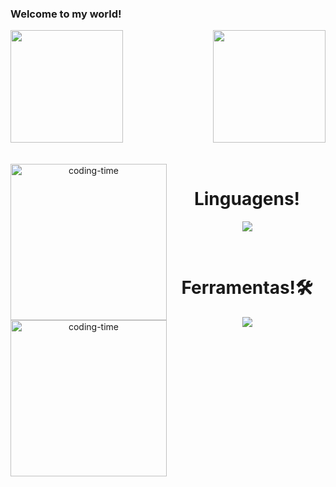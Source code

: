### Welcome to my world!
<div>
  
  <img  height="180em" src="https://github-readme-stats.vercel.app/api?username=oKevinRaupp&show_icons=true&theme=tokyonight&include_all_commits=true&count_private=true"/>
  <img align="right" height="180em" src="https://github-readme-stats.vercel.app/api/top-langs/?username=oKevinRaupp&layout=compact&langs_count=16&theme=tokyonight"/>
</div>
<br>

<div  align="center"> 
  <div style="display: inline_block"><br>
    <img align="left" height="250" alt="coding-time" src="code.gif">
    <h1 align="center">Linguagens!</h1>
    <div>
      <p align="center">
        <a href="https://skillicons.dev">
          <img src="https://skillicons.dev/icons?i=java,py,nodejs,html,css,js" />
        </a>
      </p>
    </div>
  </div>
  </div>
  <div  align="center"> 
  <div style="display: inline_block"><br>
    <img align="left" height="250" alt="coding-time" src="code.gif">
    <h1 align="center">Ferramentas!🛠</h1>
    <div>
      <p align="center">
        <a href="https://skillicons.dev">
          <img src="https://skillicons.dev/icons?i=spring,docker,kafka,aws,git,github,idea,linux,vscode,postman,mysql,postgres" />
        </a>
      </p>
    </div>  
   </div>
